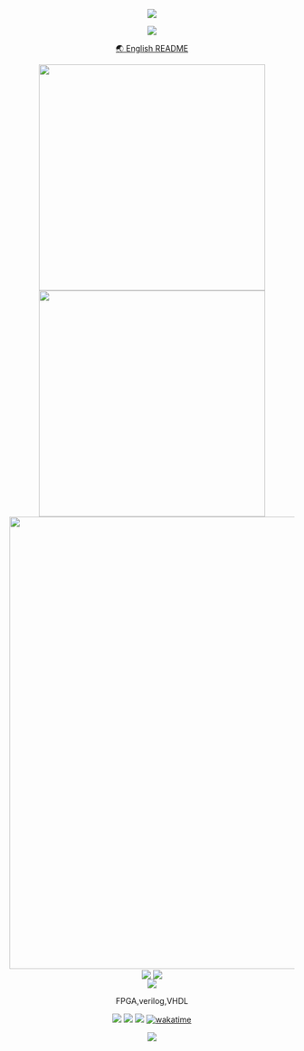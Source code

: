 <!-- https://github.com/kyechan99/capsule-render -->
<p align="center">
<img src="https://capsule-render.vercel.app/api?type=waving&color=timeGradient&height=300&&section=header&text=你好呀&fontSize=90&fontAlign=50&fontAlignY=30&desc=我是%20ShangYi7!&descAlign=50&descSize=30&descAlignY=60&animation=twinkling" />
</p>

<!-- https://github.com/DenverCoder1/readme-typing-svg -->
<p align="center">
<img src="https://readme-typing-svg.demolab.com?font=Chocolate Classical Sans&size=25&pause=1000&center=true&vCenter=true&random=false&width=600&lines=歡迎來到我的+GitHub+頁面!;我是一個高中生!" />
</p>

<p align="center"><a href="README.md">🌏 English README</a></p>

<p align="center">
<img align="center" width="400" src="https://github-readme-stats-theta-lime-61.vercel.app/api?username=ShangYi7&theme=transparent&show_icons=true&hide_border=true&show=reviews&hide_title=true&hide=contribs&locale=zh-tw" />
<img align="center" width="400" src="https://streak-stats.demolab.com?user=ShangYi7&theme=transparent&date_format=%5BY.%5Dn.j&hide_border=true&locale=zh_Hant" />
<br/>
<!-- https://github.com/Ashutosh00710/github-readme-activity-graph -->

<img width="800" src="https://github-readme-activity-graph.vercel.app/graph?username=ShangYi7&theme=github-compact&hide_border=true&area=true&custom_title=貢獻圖" />
<br/>
<!-- https://github.com/anuraghazra/github-readme-stats -->
<img align="center" src="https://github-readme-stats-theta-lime-61.vercel.app/api/wakatime?username=ShangYi7&theme=transparent&hide_border=true&layout=compact&langs_count=22&range=all_time&locale=zh-tw" />
<!-- https://github.com/anuraghazra/github-readme-stats -->
<img align="center" src="https://github-readme-stats-theta-lime-61.vercel.app/api/top-langs/?username=ShangYi7&theme=transparent&hide_border=true&layout=donut-vertical&langs_count=10&locale=zh-tw" />
<br/>
<!-- https://github.com/tandpfun/skill-icons -->
<img align="center" src="https://skillicons.dev/icons?i=py,c,cs,html,css,md,lua,powershell,notion,discord,visualstudio,vscode,linux,windows&theme=dark" />
<p align="center">FPGA,verilog,VHDL</p>
</p>

<p align="center">
<a href="https://discord.com/users/488001475906371586"><img src="https://img.shields.io/badge/Discord-%237289DA.svg?logo=discord&logoColor=white" /></a>
<a href="https://instagram.com/https://www.instagram.com/shang_yi6/"><img src="https://img.shields.io/badge/Instagram-%23E4405F.svg?logo=Instagram&logoColor=white" /></a>
<a href="https://www.taiwan.gov.tw"><img src="https://img.shields.io/badge/Taiwan-Taiwan?labelColor=%23CC0000&color=%23CC0000" /></a>
<a href="https://wakatime.com/badge/user/cff26018-a8c8-472c-a69a-eed8c4fea7f9/project/14854ac8-4608-4763-a92c-853cb1f44533"><img src="https://wakatime.com/badge/user/cff26018-a8c8-472c-a69a-eed8c4fea7f9/project/14854ac8-4608-4763-a92c-853cb1f44533.svg" alt="wakatime"></a>
</p>

<!-- https://github.com/kyechan99/capsule-render -->
<p align="center">
<img src="https://capsule-render.vercel.app/api?type=waving&color=timeGradient&height=300&&section=footer&text=THE%20END&fontSize=90&fontAlign=50&fontAlignY=70&desc=好人一生平安&descAlign=50&descSize=30&descAlignY=40&animation=twinkling" />
</p>
